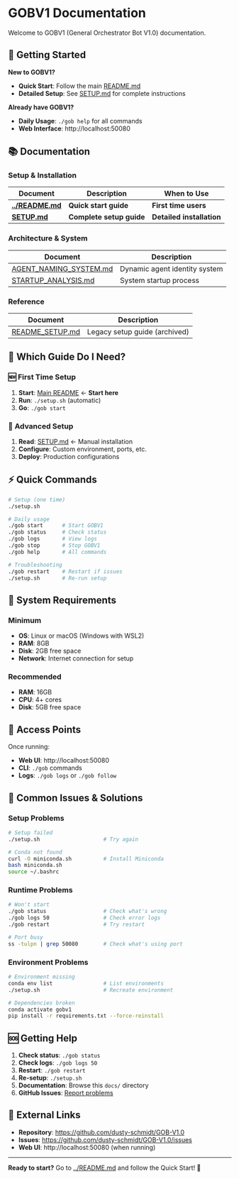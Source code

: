 # GOBV1 Documentation

Welcome to GOBV1 (General Orchestrator Bot V1.0) documentation.

## 🚀 Getting Started

**New to GOBV1?** 
- **Quick Start**: Follow the main [README.md](../README.md)
- **Detailed Setup**: See [SETUP.md](SETUP.md) for complete instructions

**Already have GOBV1?**
- **Daily Usage**: `./gob help` for all commands
- **Web Interface**: http://localhost:50080

## 📚 Documentation

### Setup & Installation
| Document | Description | When to Use |
|----------|-------------|-------------|
| **[../README.md](../README.md)** | **Quick start guide** | **First time users** |
| **[SETUP.md](SETUP.md)** | **Complete setup guide** | **Detailed installation** |

### Architecture & System
| Document | Description |
|----------|-------------|
| [AGENT_NAMING_SYSTEM.md](AGENT_NAMING_SYSTEM.md) | Dynamic agent identity system |
| [STARTUP_ANALYSIS.md](STARTUP_ANALYSIS.md) | System startup process |

### Reference
| Document | Description |
|----------|-------------|
| [README_SETUP.md](README_SETUP.md) | Legacy setup guide (archived) |

## 🎯 Which Guide Do I Need?

### 🆕 **First Time Setup**
1. **Start**: [Main README](../README.md) ← **Start here**
2. **Run**: `./setup.sh` (automatic)
3. **Go**: `./gob start`

### 🔧 **Advanced Setup**  
1. **Read**: [SETUP.md](SETUP.md) ← Manual installation
2. **Configure**: Custom environment, ports, etc.
3. **Deploy**: Production configurations

## ⚡ Quick Commands

```bash
# Setup (one time)
./setup.sh

# Daily usage
./gob start      # Start GOBV1
./gob status     # Check status
./gob logs       # View logs
./gob stop       # Stop GOBV1
./gob help       # All commands

# Troubleshooting
./gob restart    # Restart if issues
./setup.sh       # Re-run setup
```

## 🔧 System Requirements

### Minimum
- **OS**: Linux or macOS (Windows with WSL2)  
- **RAM**: 8GB
- **Disk**: 2GB free space
- **Network**: Internet connection for setup

### Recommended  
- **RAM**: 16GB
- **CPU**: 4+ cores
- **Disk**: 5GB free space

## 📍 Access Points

Once running:
- **Web UI**: http://localhost:50080
- **CLI**: `./gob` commands
- **Logs**: `./gob logs` or `./gob follow`

## 🚨 Common Issues & Solutions

### Setup Problems
```bash
# Setup failed
./setup.sh                    # Try again

# Conda not found  
curl -O miniconda.sh          # Install Miniconda
bash miniconda.sh
source ~/.bashrc
```

### Runtime Problems
```bash
# Won't start
./gob status                  # Check what's wrong
./gob logs 50                 # Check error logs
./gob restart                 # Try restart

# Port busy
ss -tulpn | grep 50080        # Check what's using port
```

### Environment Problems
```bash
# Environment missing
conda env list                # List environments
./setup.sh                    # Recreate environment

# Dependencies broken
conda activate gobv1
pip install -r requirements.txt --force-reinstall
```

## 🆘 Getting Help

1. **Check status**: `./gob status`
2. **Check logs**: `./gob logs 50` 
3. **Restart**: `./gob restart`
4. **Re-setup**: `./setup.sh`
5. **Documentation**: Browse this `docs/` directory
6. **GitHub Issues**: [Report problems](https://github.com/dusty-schmidt/GOB-V1.0/issues)

## 🔗 External Links

- **Repository**: https://github.com/dusty-schmidt/GOB-V1.0
- **Issues**: https://github.com/dusty-schmidt/GOB-V1.0/issues
- **Web UI**: http://localhost:50080 (when running)

---

**Ready to start?** Go to [../README.md](../README.md) and follow the Quick Start! 🚀
